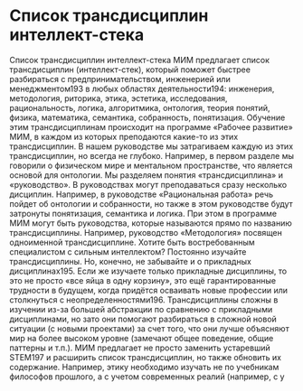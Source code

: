 # Список трансдисциплин интеллект-стека

Список трансдисциплин интеллект-стека
МИМ предлагает список трансдисциплин (интеллект-стек), который поможет быстрее разбираться с предпринимательством, инженерией или менеджментом193 в любых областях деятельности194: инженерия, методология, риторика, этика, эстетика, исследования, рациональность, логика, алгоритмика, онтология, теория понятий, физика, математика, семантика, собранность, понятизация. 
Обучение этим трансдисциплинам происходит на программе «Рабочее развитие» МИМ, в каждом из которых преподаются какие-то из этих трансдисциплин. В нашем руководстве мы затрагиваем каждую из этих трансдисциплин, но всегда не глубоко. Например, в первом разделе мы говорили о физическом мире и ментальном пространстве, что является основой для онтологии. 
Мы разделяем понятия «трансдисциплина» и «руководство». В руководствах могут преподаваться сразу несколько дисциплин. Например, в руководстве «Рациональная работа» речь пойдет об онтологии и собранности, но также в этом руководстве будут затронуты понятизация, семантика и логика. При этом в программе МИМ могут быть руководства, которые называются прямо по названию трансдисциплины. Например, руководство «Методология» посвящен одноименной трансдисциплине. 
Хотите быть востребованным специалистом с сильным интеллектом? Постоянно изучайте трансдисциплины. Но, конечно, не забывайте и о прикладных дисциплинах195. Если же изучаете только прикладные дисциплины, то это не просто «все яйца в одну корзину», это ещё гарантированные трудности в будущем, когда придётся осваивать новые профессии или столкнуться с неопределенностями196. Трансдисциплины сложны в изучении из-за большей абстракции по сравнению с прикладными дисциплинами, но зато они помогают разбираться в сложной новой ситуации (с новыми проектами) за счет того, что они лучше объясняют мир на более высоком уровне (замечают общее поведение, общие паттерны и т.п.).
МИМ предлагает не просто заменить устаревший STEM197 и расширить список трансдисциплин, но также обновить их содержание. Например, этику необходимо изучать не по учебникам философов прошлого, а с учетом современных реалий (например, с у

